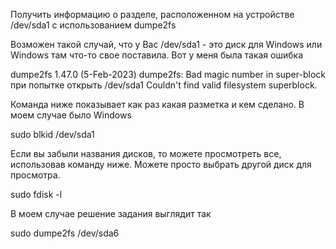 Получить информацию о разделе, расположенном на устройстве /dev/sda1
с использованием dumpe2fs

Возможен такой случай, что у Вас /dev/sda1 - это диск для Windows или Windows там что-то свое поставила. Вот у меня была такая ошибка

dumpe2fs 1.47.0 (5-Feb-2023)
dumpe2fs: Bad magic number in super-block при попытке открыть /dev/sda1
Couldn't find valid filesystem superblock.

Команда ниже показывает как раз какая разметка и кем сделано. В моем случае было Windows

sudo blkid /dev/sda1

Если вы забыли названия дисков, то можете просмотреть все, использовав команду ниже. Можете просто выбрать другой диск для просмотра.

sudo fdisk -l

В моем случае решение задания выглядит так

sudo dumpe2fs /dev/sda6
